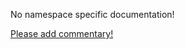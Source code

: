 No namespace specific documentation!

[Please add commentary!](https://github.com/arrdem/grimoire/edit/master/_includes/1.4.0/clojure.uuid/index.md)

